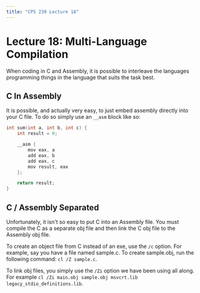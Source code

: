 ```yaml
---
title: "CPS 230 Lecture 18"
---
```


# Lecture 18: Multi-Language Compilation

When coding in C and Assembly, it is possible to interleave the languages programming things in the language that suits the task best.

## C In Assembly

It is possible, and actually very easy, to just embed assembly directly into your C file.  To do so simply use an `__asm` block like so:

``` c
int sum(int a, int b, int c) {
	int result = 0;

	__asm {
		mov eax, a
		add eax, b
		add eax, c
		mov result, eax
	};

	return result;
}
```

## C / Assembly Separated

Unfortunately, it isn't so easy to put C into an Assembly file.  You must compile the C as a separate obj file and then link the C obj file to the Assembly obj file.

To create an object file from C instead of an exe, use the `/c` option.  For example, say you have a file named sample.c.  To create sample.obj, run the following command: `cl /Z sample.c`.

To link obj files, you simply use the `/Zi` option we have been using all along.  For example `cl /Zi main.obj sample.obj msvcrt.lib legacy_stdio_definitions.lib`.
